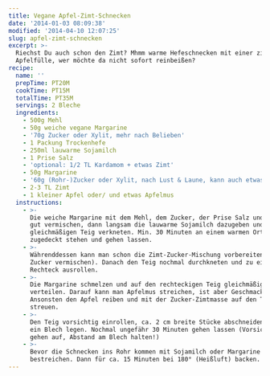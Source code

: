 ```yaml
---
title: Vegane Apfel-Zimt-Schnecken
date: '2014-01-03 08:09:38'
modified: '2014-04-10 12:07:25'
slug: apfel-zimt-schnecken
excerpt: >-
  Riechst Du auch schon den Zimt? Mhmm warme Hefeschnecken mit einer zimtigen
  Apfelfülle, wer möchte da nicht sofort reinbeißen?
recipe:
  name: ''
  prepTime: PT20M
  cookTime: PT15M
  totalTime: PT35M
  servings: 2 Bleche
  ingredients:
    - 500g Mehl
    - 50g weiche vegane Margarine
    - '70g Zucker oder Xylit, mehr nach Belieben'
    - 1 Packung Trockenhefe
    - 250ml lauwarme Sojamilch
    - 1 Prise Salz
    - 'optional: 1/2 TL Kardamom + etwas Zimt'
    - 50g Margarine
    - '60g (Rohr-)Zucker oder Xylit, nach Lust & Laune, kann auch etwas mehr sein'
    - 2-3 TL Zimt
    - 1 kleiner Apfel oder/ und etwas Apfelmus
  instructions:
    - >-
      Die weiche Margarine mit dem Mehl, dem Zucker, der Prise Salz und der Hefe
      gut vermischen, dann langsam die lauwarme Sojamilch dazugeben und zu einem
      gleichmäßigen Teig verkneten. Min. 30 Minuten an einem warmen Ort
      zugedeckt stehen und gehen lassen.
    - >-
      Währenddessen kann man schon die Zimt-Zucker-Mischung vorbereiten (Zimt +
      Zucker vermischen). Danach den Teig nochmal durchkneten und zu einem
      Rechteck ausrollen.
    - >-
      Die Margarine schmelzen und auf den rechteckigen Teig gleichmäßig
      verteilen. Darauf kann man Apfelmus streichen, ist aber Geschmackssache.
      Ansonsten den Apfel reiben und mit der Zucker-Zimtmasse auf den Teig
      streuen.
    - >-
      Den Teig vorsichtig einrollen, ca. 2 cm breite Stücke abschneiden und auf
      ein Blech legen. Nochmal ungefähr 30 Minuten gehen lassen (Vorsicht die
      gehen auf, Abstand am Blech halten!)
    - >-
      Bevor die Schnecken ins Rohr kommen mit Sojamilch oder Margarine
      bestreichen. Dann für ca. 15 Minuten bei 180° (Heißluft) backen.
---
```


[<!-- Image removed (no copyright): schnecken-collage.jpg -->](https://www.veganblatt.com/i/schnecken-collage.jpg)
